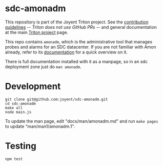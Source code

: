 <!--
    This Source Code Form is subject to the terms of the Mozilla Public
    License, v. 2.0. If a copy of the MPL was not distributed with this
    file, You can obtain one at http://mozilla.org/MPL/2.0/.
-->

<!--
    Copyright (c) 2019, Joyent, Inc.
-->

# sdc-amonadm

This repository is part of the Joyent Triton project. See the [contribution
guidelines](https://github.com/joyent/triton/blob/master/CONTRIBUTING.md) --
*Triton does not use GitHub PRs* -- and general documentation at the main
[Triton project](https://github.com/joyent/triton) page.

This repo contains `amonadm`, which is the administrative tool that manages
probes and alarms for an SDC datacenter. If you are not familiar with Amon
already, refer to its [documentation](https://github.com/joyent/sdc-amon) for a
quick overview on it.

There is full documentation installed with it as a manpage, so in an sdc
deployment zone just do `man amonadm`.

# Development

    git clone git@github.com:joyent/sdc-amonadm.git
    cd sdc-amonadm
    make all
    node main.js

To update the man page, edit "docs/man/amonadm.md" and run `make pages`
to update "man/man1/amonadm.1".

# Testing

    npm test
